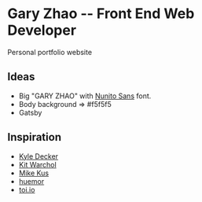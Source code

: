 # Gary Zhao -- Front End Web Developer

Personal portfolio website

## Ideas
* Big "GARY ZHAO" with [Nunito Sans](https://fonts.google.com/specimen/Nunito+Sans) font.
* Body background => #f5f5f5
* Gatsby

## Inspiration
* [Kyle Decker](https://kyledecker.me/)
* [Kit Warchol](http://www.kitwarchol.com/about)
* [Mike Kus](https://www.mikekus.com/)
* [huemor](https://huemor.rocks/)
* [toi.io](https://toi.io/)
